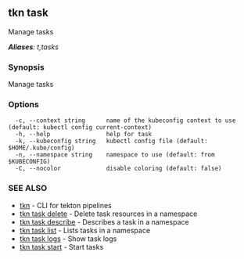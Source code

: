 ## tkn task

Manage tasks

***Aliases**: t,tasks*

### Synopsis

Manage tasks

### Options

```
  -c, --context string      name of the kubeconfig context to use (default: kubectl config current-context)
  -h, --help                help for task
  -k, --kubeconfig string   kubectl config file (default: $HOME/.kube/config)
  -n, --namespace string    namespace to use (default: from $KUBECONFIG)
  -C, --nocolor             disable coloring (default: false)
```

### SEE ALSO

* [tkn](tkn.md)	 - CLI for tekton pipelines
* [tkn task delete](tkn_task_delete.md)	 - Delete task resources in a namespace
* [tkn task describe](tkn_task_describe.md)	 - Describes a task in a namespace
* [tkn task list](tkn_task_list.md)	 - Lists tasks in a namespace
* [tkn task logs](tkn_task_logs.md)	 - Show task logs
* [tkn task start](tkn_task_start.md)	 - Start tasks


